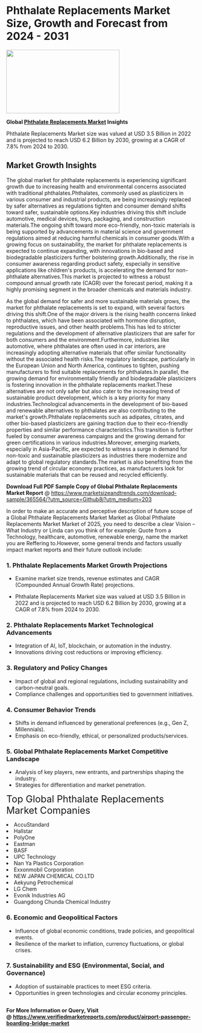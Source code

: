 <H1>Phthalate Replacements Market Size, Growth and Forecast from 2024 - 2031</H1><img class="aligncenter size-medium wp-image-584254" src="https://thirdeyenews.in/wp-content/uploads/2024/09/Global-Market-Research-300x168.jpeg" alt="" width="300" height="168" /><p><strong>Global&nbsp;<a href="https://www.marketsizeandtrends.com/download-sample/365564/?utm_source=Github8j?utm_medium=203">Phthalate Replacements Market</a> Insights</strong></p><p>Phthalate Replacements Market size was valued at USD 3.5 Billion in 2022 and is projected to reach USD 6.2 Billion by 2030, growing at a CAGR of 7.8% from 2024 to 2030.</p><p><h2>Market Growth Insights</h2> <p>The global market for phthalate replacements is experiencing significant growth due to increasing health and environmental concerns associated with traditional phthalates.Phthalates, commonly used as plasticizers in various consumer and industrial products, are being increasingly replaced by safer alternatives as regulations tighten and consumer demand shifts toward safer, sustainable options.Key industries driving this shift include automotive, medical devices, toys, packaging, and construction materials.The ongoing shift toward more eco-friendly, non-toxic materials is being supported by advancements in material science and government regulations aimed at reducing harmful chemicals in consumer goods.With a growing focus on sustainability, the market for phthalate replacements is expected to continue expanding, with innovations in bio-based and biodegradable plasticizers further bolstering growth.Additionally, the rise in consumer awareness regarding product safety, especially in sensitive applications like children's products, is accelerating the demand for non-phthalate alternatives.This market is projected to witness a robust compound annual growth rate (CAGR) over the forecast period, making it a highly promising segment in the broader chemicals and materials industry.</p> <p>As the global demand for safer and more sustainable materials grows, the market for phthalate replacements is set to expand, with several factors driving this shift.One of the major drivers is the rising health concerns linked to phthalates, which have been associated with hormone disruption, reproductive issues, and other health problems.This has led to stricter regulations and the development of alternative plasticizers that are safer for both consumers and the environment.Furthermore, industries like automotive, where phthalates are often used in car interiors, are increasingly adopting alternative materials that offer similar functionality without the associated health risks.The regulatory landscape, particularly in the European Union and North America, continues to tighten, pushing manufacturers to find suitable replacements for phthalates.In parallel, the growing demand for environmentally friendly and biodegradable plasticizers is fostering innovation in the phthalate replacements market.These alternatives are not only safer but also cater to the increasing trend of sustainable product development, which is a key priority for many industries.Technological advancements in the development of bio-based and renewable alternatives to phthalates are also contributing to the market's growth.Phthalate replacements such as adipates, citrates, and other bio-based plasticizers are gaining traction due to their eco-friendly properties and similar performance characteristics.This transition is further fueled by consumer awareness campaigns and the growing demand for green certifications in various industries.Moreover, emerging markets, especially in Asia-Pacific, are expected to witness a surge in demand for non-toxic and sustainable plasticizers as industries there modernize and adapt to global regulatory standards.The market is also benefiting from the growing trend of circular economy practices, as manufacturers look for sustainable materials that can be reused and recycled efficiently.</p> <p><span class=""><strong>Download Full PDF Sample Copy of Global Phthalate Replacements Market Report</strong> @ <a href="https://www.marketsizeandtrends.com/download-sample/365564/?utm_source=Github8j?utm_medium=203" target="_blank">https://www.marketsizeandtrends.com/download-sample/365564/?utm_source=Github8j?utm_medium=203</a></span></p><p>In order to make an accurate and perceptive description of future scope of a Global&nbsp;Phthalate Replacements Market Market as Global&nbsp;Phthalate Replacements Market Market of 2025, you need to describe a clear Vision &ndash; What Industry or Linda can you think of for example: Quote from a Technology, healthcare, automotive, renewable energy, name the market you are Reffering to.However, some general trends and factors usually impact market reports and their future outlook include:</p><h3>1.&nbsp;<strong>Phthalate Replacements Market Growth Projections</strong></h3><ul><li>Examine market size trends, revenue estimates and CAGR (Compounded Annual Growth Rate) projections.</li><li><p>Phthalate Replacements Market size was valued at USD 3.5 Billion in 2022 and is projected to reach USD 6.2 Billion by 2030, growing at a CAGR of 7.8% from 2024 to 2030.</p></li></ul><h3>2.&nbsp;<strong>Phthalate Replacements Market Technological Advancements</strong></h3><ul><li>Integration of AI, IoT, blockchain, or automation in the industry.</li><li>Innovations driving cost reductions or improving efficiency.</li></ul><h3>3.&nbsp;<strong>Regulatory and Policy Changes</strong></h3><ul><li>Impact of global and regional regulations, including sustainability and carbon-neutral goals.</li><li>Compliance challenges and opportunities tied to government initiatives.</li></ul><h3>4.&nbsp;<strong>Consumer Behavior Trends</strong></h3><ul><li>Shifts in demand influenced by generational preferences (e.g., Gen Z, Millennials).</li><li>Emphasis on eco-friendly, ethical, or personalized products/services.</li></ul><h3>5.&nbsp;<strong>Global Phthalate Replacements Market Competitive Landscape</strong></h3><ul><li>Analysis of key players, new entrants, and partnerships shaping the industry.</li><li>Strategies for differentiation and market penetration.</li></ul><p data-pm-slice="1 1 []"><span style="color: inherit; font-family: inherit; font-size: 25px;">Top Global Phthalate Replacements Market Companies</span></p><div class="" data-test-id=""><p><li>AccuStandard</li><li> Hallstar</li><li> PolyOne</li><li> Eastman</li><li> BASF</li><li> UPC Technology</li><li> Nan Ya Plastics Corporation</li><li> Exxonmobil Corporation</li><li> NEW JAPAN CHEMICAL CO.LTD</li><li> Aekyung Petrochemical</li><li> LG Chem</li><li> Evonik Industries AG</li><li> Guangdong Chunda Chemical Industry</li></p></div><h3>6.&nbsp;<strong>Economic and Geopolitical Factors</strong></h3><ul><li>Influence of global economic conditions, trade policies, and geopolitical events.</li><li>Resilience of the market to inflation, currency fluctuations, or global crises.</li></ul><h3>7.&nbsp;<strong>Sustainability and ESG (Environmental, Social, and Governance)</strong></h3><ul><li>Adoption of sustainable practices to meet ESG criteria.</li><li>Opportunities in green technologies and circular economy principles.</li></ul><h2><strong style="font-size: 14px;">For More Information or Query, Visit @&nbsp;</strong><a style="background-color: #ffffff; font-size: 14px;" href="https://www.marketsizeandtrends.com/report/phthalate-replacements-market/" target="_blank">https://www.verifiedmarketreports.com/product/airport-passenger-boarding-bridge-market</a></h2>